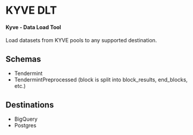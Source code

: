 # KYVE DLT

#### Kyve - Data Load Tool

Load datasets from KYVE pools to any supported destination. 

## Schemas

- Tendermint
- TendermintPreprocessed (block is split into block_results, end_blocks, etc.)

## Destinations

- BigQuery
- Postgres